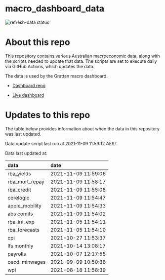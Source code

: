 
<!-- README.md is generated from README.Rmd. Please edit that file -->

# macro\_dashboard\_data

<!-- badges: start -->

![refresh-data
status](https://github.com/grattan/macro_dashboard_data/workflows/refresh-data/badge.svg)

<!-- badges: end -->

# About this repo

This repository contains various Australian macroeconomic data, along
with the scripts needed to update that data. The scripts are set to
execute daily via GitHub Actions, which updates the data.

The data is used by the Grattan macro dashboard.

  - [Dashboard repo](https://github.com/grattan/macrodashboard)

  - [Live dashboard](https://mattcowgill.shinyapps.io/macrodashboard/)

# Updates to this repo

The table below provides information about when the data in this
repository was last updated.

Data update script last run at 2021-11-09 11:59:12 AEST.

Data last updated at:

| data             | date                |
| :--------------- | :------------------ |
| rba\_yields      | 2021-11-09 11:59:06 |
| rba\_mort\_repay | 2021-11-09 11:58:17 |
| rba\_credit      | 2021-11-09 11:55:08 |
| corelogic        | 2021-11-09 11:54:47 |
| apple\_mobility  | 2021-11-09 11:54:33 |
| abs comits       | 2021-11-09 11:54:02 |
| rba\_inf\_exp    | 2021-11-05 11:54:11 |
| rba\_forecasts   | 2021-11-05 11:54:10 |
| cpi              | 2021-10-27 11:53:37 |
| lfs monthly      | 2021-10-14 13:08:17 |
| payrolls         | 2021-10-07 12:17:58 |
| oecd\_minwages   | 2021-09-09 10:50:38 |
| wpi              | 2021-08-18 11:58:39 |
